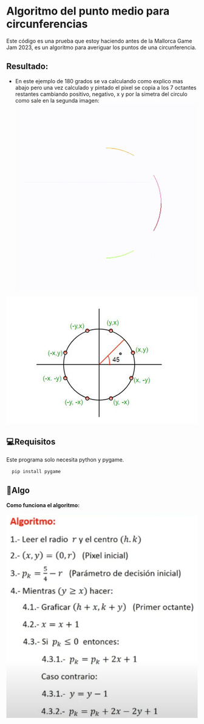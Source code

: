 
# Algoritmo del punto medio para circunferencias


Este código es una prueba que estoy haciendo antes de la Mallorca Game Jam 2023, es un algoritmo para averiguar los puntos de una circunferencia.



## Resultado:

- En este ejemplo de 180 grados se va calculando como explico mas abajo pero una vez calculado y pintado el pixel se copia a los 7 octantes restantes cambiando positivo, negativo, x  y por la simetra del circulo como sale en la segunda imagen:
![gif](https://github.com/rconnolly2/Algoritmo_Punto_Medio_Circunferencias/blob/master/algo.gif?raw=true)

![img](https://github.com/rconnolly2/Algoritmo_Punto_Medio_Circunferencias/blob/master/simetria.jpg?raw=true)


## 💻Requisitos
Este programa solo necesita python y pygame.


```bash
  pip install pygame
```

## 📕Algo

**Como funciona el algoritmo:**
 
![img](https://github.com/rconnolly2/Algoritmo_Punto_Medio_Circunferencias/blob/master/teoria.PNG?raw=true)


